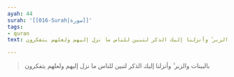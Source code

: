 ```yaml
---
ayah: 44
surah: '[[016-Surah|سورة]]'
tags:
- quran
text: بالبينات والزبر ۗ وأنزلنا إليك الذكر لتبين للناس ما نزل إليهم ولعلهم يتفكرون

---
```

> بالبينات والزبر ۗ وأنزلنا إليك الذكر لتبين للناس ما نزل إليهم ولعلهم يتفكرون
